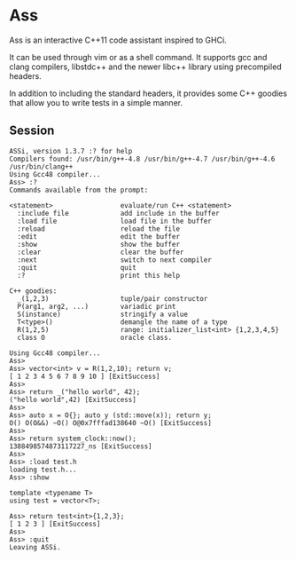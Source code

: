 Ass
===

Ass is an interactive C++11 code assistant inspired to GHCi. 

It can be used through vim or as a shell command. It supports gcc and clang compilers, libstdc++ and the newer libc++ 
library using precompiled headers. 

In addition to including the standard headers, it provides some C++ goodies that allow you to write tests in a simple manner.

Session
-------

    ASSi, version 1.3.7 :? for help
    Compilers found: /usr/bin/g++-4.8 /usr/bin/g++-4.7 /usr/bin/g++-4.6 /usr/bin/clang++ 
    Using Gcc48 compiler...
    Ass> :?
    Commands available from the prompt:
    
    <statement>                 evaluate/run C++ <statement>
      :include file             add include in the buffer
      :load file                load file in the buffer
      :reload                   reload the file
      :edit                     edit the buffer
      :show                     show the buffer
      :clear                    clear the buffer
      :next                     switch to next compiler
      :quit                     quit
      :?                        print this help
    
    C++ goodies:
      _(1,2,3)                  tuple/pair constructor
      P(arg1, arg2, ...)        variadic print
      S(instance)               stringify a value
      T<type>()                 demangle the name of a type
      R(1,2,5)                  range: initializer_list<int> {1,2,3,4,5}
      class O                   oracle class.
    
    Using Gcc48 compiler...
    Ass>
    Ass> vector<int> v = R(1,2,10); return v;
    [ 1 2 3 4 5 6 7 8 9 10 ] [ExitSuccess]
    Ass> 
    Ass> return _("hello world", 42);
    ("hello world",42) [ExitSuccess]
    Ass> 
    Ass> auto x = O{}; auto y (std::move(x)); return y;
    O() O(O&&) ~O() O@0x7fffad138640 ~O() [ExitSuccess]
    Ass> 
    Ass> return system_clock::now();
    1388498574873117227_ns [ExitSuccess]
    Ass>
    Ass> :load test.h 
    loading test.h...
    Ass> :show 
    
    template <typename T>
    using test = vector<T>;
    
    Ass> return test<int>{1,2,3};
    [ 1 2 3 ] [ExitSuccess]
    Ass>
    Ass> :quit
    Leaving ASSi. 
